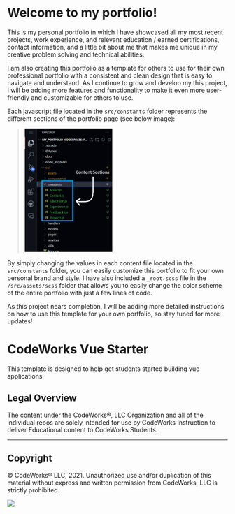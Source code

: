 Welcome to my portfolio!
===================

This is my personal portfolio in which I have showcased all my most recent projects, work experience, and relevant education / earned certifications, contact information, and a little bit about me that makes me unique in my creative problem solving and technical abilities.

I am also creating this portfolio as a template for others to use for their own professional portfolio with a consistent and clean design that is easy to navigate and understand. As I continue to grow and develop my this project, I will be adding more features and functionality to make it even more user-friendly and customizable for others to use.

Each javascript file located in the `src/constants` folder represents the different sections of the portfolio page (see below image):

> <p><img src="./src/assets/img/README_images/constants-img.png" class="img-fluid" width="200" /></p>

By simply changing the values in each content file located in the `src/constants` folder, you can easily customize this portfolio to fit your own personal brand and style. I have also included a `_root.scss` file in the `/src/assets/scss` folder that allows you to easily change the color scheme of the entire portfolio with just a few lines of code.

As this project nears completion, I will be adding more detailed instructions on how to use this template for your own portfolio, so stay tuned for more updates!

CodeWorks Vue Starter
=====================
This template is designed to help get students started building vue applications

## Legal Overview

The content under the CodeWorks®, LLC Organization and all of the individual repos are solely intended for use by CodeWorks Instruction to deliver Educational content to CodeWorks Students.

---

## Copyright

© CodeWorks® LLC, 2021. Unauthorized use and/or duplication of this material without express and written permission from CodeWorks, LLC is strictly prohibited.


<img src="https://bcw.blob.core.windows.net/public/img/7815839041305055" width="125">
